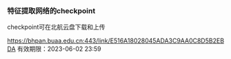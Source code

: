 ### 特征提取网络的checkpoint

checkpoint可在北航云盘下载和上传

https://bhpan.buaa.edu.cn:443/link/E516A18028045ADA3C9AA0C8D5B2EBDA
有效期限：2023-06-02 23:59

